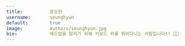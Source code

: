 ```yaml
---
title:          장승현
username:       seunghyun
default:        true
image:          authors/seunghyun.jpg
bio:            매드업을 알리기 위해 키보드 위를 뛰어다니는 사람입니다!! 🏃️🏃‍
---
```

